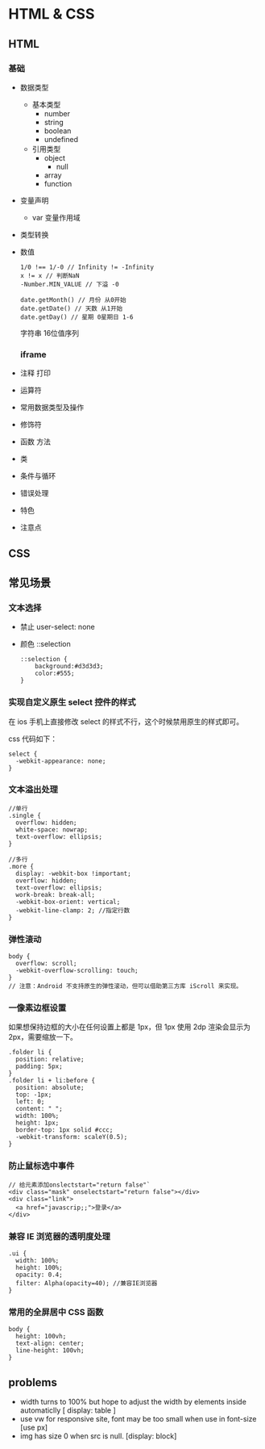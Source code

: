 # HTML & CSS

## HTML

### 基础

- 数据类型
  - 基本类型
    - number
    - string
    - boolean
    - undefined
  - 引用类型
    - object
      - null
    - array
    - function
  
- 变量声明
  
  - var 变量作用域
  
- 类型转换

- 数值

  ```
  1/0 !== 1/-0 // Infinity != -Infinity
  x != x // 判断NaN
  -Number.MIN_VALUE // 下溢 -0
  
  ```

  

  ```
  date.getMonth() // 月份 从0开始
  date.getDate() // 天数 从1开始
  date.getDay() // 星期 0星期日 1-6
  ```

  字符串 16位值序列

  

  

  

  

  ### iframe

  

  

  

  

- 注释 打印

- 运算符

- 常用数据类型及操作

- 修饰符

- 函数 方法

- 类

- 条件与循环

- 错误处理

- 特色

- 注意点





## CSS





## 常见场景

### 文本选择

- 禁止 user-select: none

- 颜色 ::selection

  ```
  ::selection {
      background:#d3d3d3; 
      color:#555;
  }
  ```



### 实现自定义原生 select 控件的样式

在 ios 手机上直接修改 select 的样式不行，这个时候禁用原生的样式即可。

css 代码如下：

```
select {
  -webkit-appearance: none;
}
```



### 文本溢出处理

```
//单行
.single {
  overflow: hidden;
  white-space: nowrap;
  text-overflow: ellipsis;
}

//多行
.more {
  display: -webkit-box !important;
  overflow: hidden;
  text-overflow: ellipsis;
  work-break: break-all;
  -webkit-box-orient: vertical;
  -webkit-line-clamp: 2; //指定行数
}
```





### 弹性滚动

```
body {
  overflow: scroll;
  -webkit-overflow-scrolling: touch;
}
// 注意：Android 不支持原生的弹性滚动，但可以借助第三方库 iScroll 来实现。
```



###  一像素边框设置

如果想保持边框的大小在任何设置上都是 1px，但 1px 使用 2dp 渲染会显示为 2px，需要缩放一下。

```
.folder li {
  position: relative;
  padding: 5px;
}
.folder li + li:before {
  position: absolute;
  top: -1px;
  left: 0;
  content: " ";
  width: 100%;
  height: 1px;
  border-top: 1px solid #ccc;
  -webkit-transform: scaleY(0.5);
}
```



### 防止鼠标选中事件

```
// 给元素添加onslectstart="return false"`
<div class="mask" onselectstart="return false"></div>
<div class="link">
  <a href="javascrip;;">登录</a>
</div>
```



### 兼容 IE 浏览器的透明度处理

```
.ui {
  width: 100%;
  height: 100%;
  opacity: 0.4;
  filter: Alpha(opacity=40); //兼容IE浏览器
}
```



### 常用的全屏居中 CSS 函数

```
body {
  height: 100vh;
  text-align: center;
  line-height: 100vh;
}
```











## problems

- width turns to 100% but hope to adjust the width by elements inside automaticlly [ display: table ]
- use vw for responsive site, font may be too small when use in font-size [use px]
- img has size 0 when src is null. [display: block]

